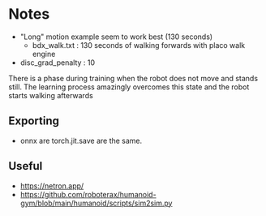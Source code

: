 # Notes

- "Long" motion example seem to work best (130 seconds)
  - bdx_walk.txt : 130 seconds of walking forwards with placo walk engine
- disc_grad_penalty : 10

There is a phase during training when the robot does not move and stands still. The learning process amazingly overcomes this state and the robot starts walking afterwards

## Exporting
- onnx are torch.jit.save are the same.



## Useful
- https://netron.app/
- https://github.com/roboterax/humanoid-gym/blob/main/humanoid/scripts/sim2sim.py
